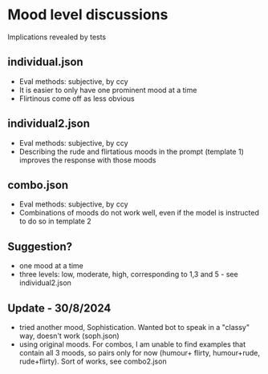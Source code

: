 # Mood level discussions
Implications revealed by tests

## individual.json
- Eval methods: subjective, by ccy
- It is easier to only have one prominent mood at a time 
- Flirtinous come off as less obvious

## individual2.json
- Eval methods: subjective, by ccy
- Describing the rude and flirtatious moods in the prompt (template 1) improves the response with those moods

## combo.json
-  Eval methods: subjective, by ccy
-  Combinations of moods do not work well, even if the model is instructed to do so in template 2

## Suggestion? 
- one mood at a time 
- three levels: low, moderate, high, corresponding to 1,3 and 5 - see individual2.json

## Update - 30/8/2024
- tried another mood, Sophistication. Wanted bot to speak in a "classy" way, doesn't work (soph.json)
- using original moods. For combos, I am unable to find examples that contain all 3 moods, so pairs only for now (humour+ flirty, humour+rude, rude+flirty). Sort of works, see combo2.json